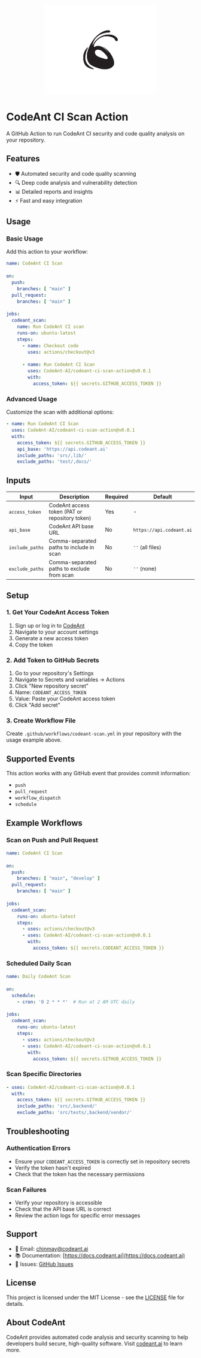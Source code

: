 <p align="center">
  <img src="codeantlogo.jpg" alt="CodeAnt Logo" width="300"/>
</p>

# CodeAnt CI Scan Action

A GitHub Action to run CodeAnt CI security and code quality analysis on your repository.

## Features

- 🛡️ Automated security and code quality scanning
- 🔍 Deep code analysis and vulnerability detection
- 📊 Detailed reports and insights
- ⚡ Fast and easy integration

## Usage

### Basic Usage

Add this action to your workflow:

```yaml
name: CodeAnt CI Scan

on:
  push:
    branches: [ "main" ]
  pull_request:
    branches: [ "main" ]

jobs:
  codeant_scan:
    name: Run CodeAnt CI scan
    runs-on: ubuntu-latest
    steps:
      - name: Checkout code
        uses: actions/checkout@v3

      - name: Run CodeAnt CI Scan
        uses: CodeAnt-AI/codeant-ci-scan-action@v0.0.1
        with:
          access_token: ${{ secrets.GITHUB_ACCESS_TOKEN }}
```

### Advanced Usage

Customize the scan with additional options:

```yaml
- name: Run CodeAnt CI Scan
  uses: CodeAnt-AI/codeant-ci-scan-action@v0.0.1
  with:
    access_token: ${{ secrets.GITHUB_ACCESS_TOKEN }}
    api_base: 'https://api.codeant.ai'
    include_paths: 'src/,lib/'
    exclude_paths: 'test/,docs/'
```

## Inputs

| Input | Description | Required | Default |
|-------|-------------|----------|---------|
| `access_token` | CodeAnt access token (PAT or repository token) | Yes | - |
| `api_base` | CodeAnt API base URL | No | `https://api.codeant.ai` |
| `include_paths` | Comma-separated paths to include in scan | No | `''` (all files) |
| `exclude_paths` | Comma-separated paths to exclude from scan | No | `''` (none) |

## Setup

### 1. Get Your CodeAnt Access Token

1. Sign up or log in to [CodeAnt](https://codeant.ai)
2. Navigate to your account settings
3. Generate a new access token
4. Copy the token

### 2. Add Token to GitHub Secrets

1. Go to your repository's Settings
2. Navigate to Secrets and variables → Actions
3. Click "New repository secret"
4. Name: `CODEANT_ACCESS_TOKEN`
5. Value: Paste your CodeAnt access token
6. Click "Add secret"

### 3. Create Workflow File

Create `.github/workflows/codeant-scan.yml` in your repository with the usage example above.

## Supported Events

This action works with any GitHub event that provides commit information:

- `push`
- `pull_request`
- `workflow_dispatch`
- `schedule`

## Example Workflows

### Scan on Push and Pull Request

```yaml
name: CodeAnt CI Scan

on:
  push:
    branches: [ "main", "develop" ]
  pull_request:
    branches: [ "main" ]

jobs:
  codeant_scan:
    runs-on: ubuntu-latest
    steps:
      - uses: actions/checkout@v3
      - uses: CodeAnt-AI/codeant-ci-scan-action@v0.0.1
        with:
          access_token: ${{ secrets.CODEANT_ACCESS_TOKEN }}
```

### Scheduled Daily Scan

```yaml
name: Daily CodeAnt Scan

on:
  schedule:
    - cron: '0 2 * * *'  # Run at 2 AM UTC daily

jobs:
  codeant_scan:
    runs-on: ubuntu-latest
    steps:
      - uses: actions/checkout@v3
      - uses: CodeAnt-AI/codeant-ci-scan-action@v0.0.1
        with:
          access_token: ${{ secrets.GITHUB_ACCESS_TOKEN }}
```

### Scan Specific Directories

```yaml
- uses: CodeAnt-AI/codeant-ci-scan-action@v0.0.1
  with:
    access_token: ${{ secrets.GITHUB_ACCESS_TOKEN }}
    include_paths: 'src/,backend/'
    exclude_paths: 'src/tests/,backend/vendor/'
```

## Troubleshooting

### Authentication Errors

- Ensure your `CODEANT_ACCESS_TOKEN` is correctly set in repository secrets
- Verify the token hasn't expired
- Check that the token has the necessary permissions

### Scan Failures

- Verify your repository is accessible
- Check that the API base URL is correct
- Review the action logs for specific error messages

## Support

- 📧 Email: chinmay@codeant.ai
- 📚 Documentation: [https://docs.codeant.ai](https://docs.codeant.ai)
- 🐛 Issues: [GitHub Issues](https://github.com/CodeAnt-AI/codeant-ci-scan-action/issues)

## License

This project is licensed under the MIT License - see the [LICENSE](LICENSE) file for details.

## About CodeAnt

CodeAnt provides automated code analysis and security scanning to help developers build secure, high-quality software. Visit [codeant.ai](https://codeant.ai) to learn more.
